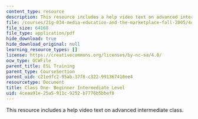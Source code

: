 ```yaml
---
content_type: resource
description: This resource includes a help video text on advanced intermediate class.
file: /courses/21g-034-media-education-and-the-marketplace-fall-2005/4ceaa91e25a5911c9252b7776b5bbef8_MIT21G_034F05_adv_int.pdf
file_size: 64168
file_type: application/pdf
hide_download: true
hide_download_original: null
learning_resource_types: []
license: https://creativecommons.org/licenses/by-nc-sa/4.0/
ocw_type: OCWFile
parent_title: ESL Training
parent_type: CourseSection
parent_uid: c21edfc2-95ab-37f8-c322-991367410ee4
resourcetype: Document
title: Class One- Beginner Intermediate Level
uid: 4ceaa91e-25a5-911c-9252-b7776b5bbef8
---
```

This resource includes a help video text on advanced intermediate class.